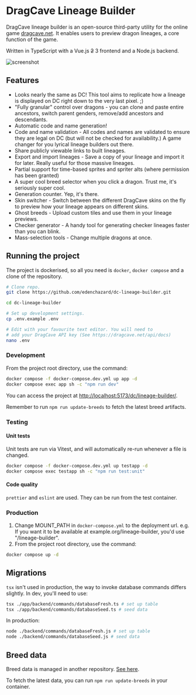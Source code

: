 # DragCave Lineage Builder

DragCave lineage builder is an open-source third-party utility for the online game [dragcave.net](https://dragcave.net/). It enables users to preview dragon lineages, a core function of the game.

Written in TypeScript with a Vue.js ~~2~~ 3 frontend and a Node.js backend.

![screenshot](https://i.imgur.com/b1JP8C0.png)

## Features

- Looks nearly the same as DC! This tool aims to replicate how a lineage is displayed on DC right down to the very last pixel. ;)
- "Fully granular" control over dragons - you can clone and paste entire ancestors, switch parent genders, remove/add ancestors and descendants.
- Automatic code and name generation!
- Code and name validation - All codes and names are validated to ensure they are legal on DC (but will not be checked for availability.) A game changer for you lyrical lineage builders out there.
- Share publicly viewable links to built lineages.
- Export and import lineages - Save a copy of your lineage and import it for later. Really useful for those massive lineages.
- Partial support for time-based sprites and spriter alts (where permission has been granted)
- A super cool breed selector when you click a dragon. Trust me, it's seriously super cool.
- Generation counter. Yep, it's there.
- Skin switcher - Switch between the different DragCave skins on the fly to preview how your lineage appears on different skins.
- Ghost breeds - Upload custom tiles and use them in your lineage previews.
- Checker generator - A handy tool for generating checker lineages faster than you can blink.
- Mass-selection tools - Change multiple dragons at once.

## Running the project

The project is dockerised, so all you need is `docker`, `docker compose` and a clone of the repository.

```sh
# Clone repo.
git clone https://github.com/edenchazard/dc-lineage-builder.git

cd dc-lineage-builder

# Set up development settings.
cp .env.example .env

# Edit with your favourite text editor. You will need to
# add your DragCave API key (See https://dragcave.net/api/docs)
nano .env
```

### Development

From the project root directory, use the command:

```sh
docker compose -f docker-compose.dev.yml up app -d
docker compose exec app sh -c "npm run dev"
```

You can access the project at [http://localhost:5173/dc/lineage-builder/](http://localhost:5173/dc/lineage-builder/).

Remember to run `npm run update-breeds` to fetch the latest breed artifacts.

### Testing

#### Unit tests

Unit tests are run via Vitest, and will automatically re-run whenever a file is changed.

```sh
docker compose -f docker-compose.dev.yml up testapp -d
docker compose exec testapp sh -c "npm run test:unit"
```

#### Code quality

`prettier` and `eslint` are used. They can be run from the test container.

### Production

1. Change MOUNT_PATH in `docker-compose.yml` to the deployment url. e.g. If you want it to be available at example.org/lineage-builder, you'd use "/lineage-builder".
2. From the project root directory, use the command:

```sh
docker compose up -d
```

## Migrations

`tsx` isn't used in production, the way to invoke database commands differs slightly. In dev, you'll need to use:

```sh
tsx ./app/backend/commands/databaseFresh.ts # set up table
tsx ./app/backend/commands/databaseSeed.ts # seed data
```

In production:

```sh
node ./backend/commands/databaseFresh.js # set up table
node ./backend/commands/databaseSeed.js # seed data
```

## Breed data

Breed data is managed in another repository. [See here](https://github.com/edenchazard/dragcave-breed-data).

To fetch the latest data, you can run `npm run update-breeds` in your container.
